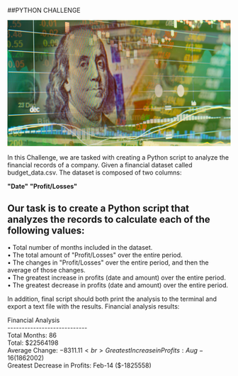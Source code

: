 ##PYTHON CHALLENGE

![alt text](Starter_Code/Images/revenue-per-lead.png)

In this Challenge, we are tasked with creating a Python script to analyze the financial records of a company. 
Given a financial dataset called budget_data.csv. The dataset is composed of two columns: 

**"Date"** 
**"Profit/Losses"**

## Our task is to create a Python script that analyzes the records to calculate each of the following values:

•	Total number of months included in the dataset.<br>
•	The total amount of "Profit/Losses" over the entire period. <br>
•	The changes in "Profit/Losses" over the entire period, and then the average of those changes. <br>
•	The greatest increase in profits (date and amount) over the entire period. <br>
•	The greatest decrease in profits (date and amount) over the entire period. <br>

In addition, final script should both print the analysis to the terminal and export a text file with the results.
Financial analysis results:


Financial Analysis<br>
----------------------------<br>
Total Months: 86 <br>
Total: $22564198 <br>
Average Change: $-8311.11 <br>
Greatest Increase in Profits: Aug-16 ($1862002) <br>
Greatest Decrease in Profits: Feb-14 ($-1825558) <br>

